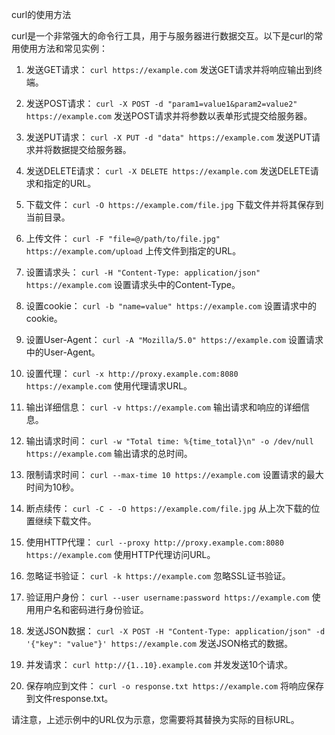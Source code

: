 curl的使用方法
curl是一个非常强大的命令行工具，用于与服务器进行数据交互。以下是curl的常用使用方法和常见实例：

1. 发送GET请求：
   `curl https://example.com` 
   发送GET请求并将响应输出到终端。

2. 发送POST请求：
   `curl -X POST -d "param1=value1&param2=value2" https://example.com`
   发送POST请求并将参数以表单形式提交给服务器。

3. 发送PUT请求：
   `curl -X PUT -d "data" https://example.com` 
   发送PUT请求并将数据提交给服务器。

4. 发送DELETE请求：
   `curl -X DELETE https://example.com` 
   发送DELETE请求和指定的URL。

5. 下载文件：
   `curl -O https://example.com/file.jpg` 
   下载文件并将其保存到当前目录。

6. 上传文件：
   `curl -F "file=@/path/to/file.jpg" https://example.com/upload` 
   上传文件到指定的URL。

7. 设置请求头：
   `curl -H "Content-Type: application/json" https://example.com` 
   设置请求头中的Content-Type。

8. 设置cookie：
   `curl -b "name=value" https://example.com` 
   设置请求中的cookie。

9. 设置User-Agent：
   `curl -A "Mozilla/5.0" https://example.com` 
   设置请求中的User-Agent。

10. 设置代理：
    `curl -x http://proxy.example.com:8080 https://example.com` 
    使用代理请求URL。

11. 输出详细信息：
    `curl -v https://example.com` 
    输出请求和响应的详细信息。

12. 输出请求时间：
    `curl -w "Total time: %{time_total}\n" -o /dev/null https://example.com` 
    输出请求的总时间。

13. 限制请求时间：
    `curl --max-time 10 https://example.com` 
    设置请求的最大时间为10秒。

14. 断点续传：
    `curl -C - -O https://example.com/file.jpg` 
    从上次下载的位置继续下载文件。

15. 使用HTTP代理：
    `curl --proxy http://proxy.example.com:8080 https://example.com` 
    使用HTTP代理访问URL。

16. 忽略证书验证：
    `curl -k https://example.com` 
    忽略SSL证书验证。

17. 验证用户身份：
    `curl --user username:password https://example.com` 
    使用用户名和密码进行身份验证。

18. 发送JSON数据：
    `curl -X POST -H "Content-Type: application/json" -d '{"key": "value"}' https://example.com` 
    发送JSON格式的数据。

19. 并发请求：
    `curl http://{1..10}.example.com` 
    并发发送10个请求。

20. 保存响应到文件：
    `curl -o response.txt https://example.com` 
    将响应保存到文件response.txt。

请注意，上述示例中的URL仅为示意，您需要将其替换为实际的目标URL。